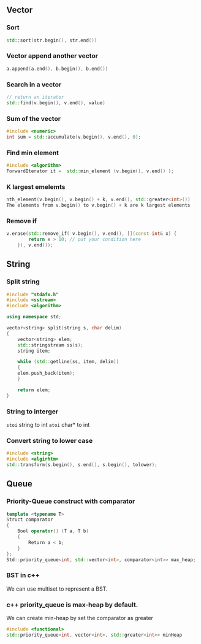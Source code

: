 ## Vector

### Sort
```cpp
std::sort(str.begin(), str.end())
```

### Vector append another vector
```cpp
a.append(a.end(), b.begin(), b.end())
```

### Search in a vector
```cpp
// return an iterator
std::find(v.begin(), v.end(), value)
```

### Sum of the vector
```cpp
#include <numeric>
int sum = std::accumulate(v.begin(), v.end(), 0);
```

### Find min element
```cpp
#include <algorithm> 
ForwardIterator it =  std::min_element (v.begin(), v.end() );
```
### K largest emelemts
```cpp
nth_element(v.begin(), v.begin() + k, v.end(), std::greater<int>())
The elements from v.begin() to v.begin() + k are k largest elements
```
### Remove if

```cpp
v.erase(std::remove_if( v.begin(), v.end(), [](const int& x) { 
        return x > 10; // put your condition here
    }), v.end());
```


## String

### Split string
```cpp
#include "stdafx.h"
#include <sstream>
#include <algorithm>

using namespace std;

vector<string> split(string s, char delim)
{
    vector<string> elem;
    std::stringstream ss(s);
    string item;

    while (std::getline(ss, item, delim))
    {
	elem.push_back(item);
    }

    return elem;
}
```

### String to interger
`stoi` string to int
`atoi` char* to int
	
### Convert string to lower case
```cpp
#include <string>
#include <algirhtm>
std::transform(s.begin(), s.end(), s.begin(), tolower);
```


## Queue
### Priority-Queue construct with comparator 
```cpp
template <typename T>
Struct comparator
{
	Bool operator() (T a, T b)
	{
		Return a < b;
	}
};
Std::priority_queue<int, std::vector<int>, comparator<int>> max_heap;
```

### BST in c++
We can use multiset<int> to represent a BST.

### c++ priority_queue is max-heap by default.
We can create min-heap by set the comparator as greater<int>
```cpp
#include <functional>
std::priority_queue<int, vector<int>, std::greater<int>> minHeap
```
